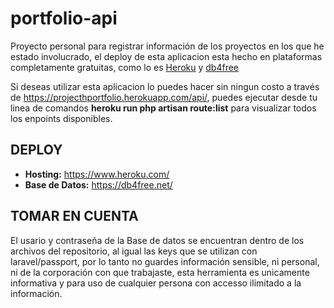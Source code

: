 # portfolio-api

Proyecto personal para registrar información de los proyectos en los que he estado involucrado, el deploy de esta aplicacion
esta hecho en plataformas completamente gratuitas, como lo es [Heroku](https://www.heroku.com/) y [db4free](https://db4free.net/)

Si deseas utilizar esta aplicacion lo puedes hacer sin ningun costo a través de https://projecthportfolio.herokuapp.com/api/,
puedes ejecutar desde tu linea de comandos **heroku run php artisan route:list** para visualizar todos los enpoints disponibles.

## DEPLOY

- **Hosting:** https://www.heroku.com/
- **Base de Datos:** https://db4free.net/


## TOMAR EN CUENTA

El usario y contraseña de la Base de datos se encuentran dentro de los archivos del repositorio, al igual las keys que se utilizan con laravel/passport, por lo tanto no guardes información sensible, ni personal, ni de la corporación con que trabajaste, esta herramienta es unicamente informativa y para uso de cualquier persona con accesso ilimitado a la información.
